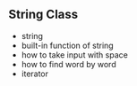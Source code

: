 ## String Class

- string
- built-in function of string
- how to take input with space
- how to find word by word
- iterator
